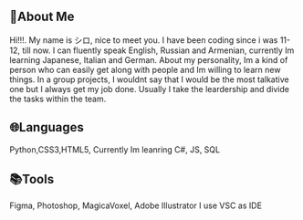 ## 📒About Me 
Hi!!!. My name is シロ, nice to meet you. I have been coding since i was 11-12, till now. I can fluently speak English, Russian and Armenian, currently Im learning Japanese, Italian and German. About my personality, Im a kind of person who can easily get along with people and Im willing to learn new things. In a group projects, I wouldnt say that I would be the most talkative one but I always get my job done. Usually I take the leardership and divide the tasks within the team.
## 🌐Languages 
Python,CSS3,HTML5,
Currently Im leanring C#, JS, SQL 
## 📚Tools
Figma, Photoshop, MagicaVoxel, Adobe Illustrator
I use VSC as IDE


